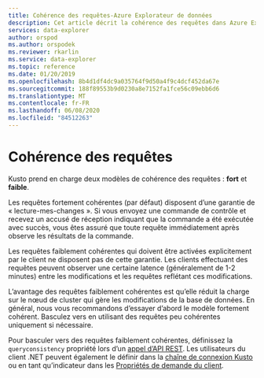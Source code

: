 ```yaml
---
title: Cohérence des requêtes-Azure Explorateur de données
description: Cet article décrit la cohérence des requêtes dans Azure Explorateur de données.
services: data-explorer
author: orspod
ms.author: orspodek
ms.reviewer: rkarlin
ms.service: data-explorer
ms.topic: reference
ms.date: 01/20/2019
ms.openlocfilehash: 8b4d1df4dc9a035764f9d50a4f9c4dcf452da67e
ms.sourcegitcommit: 188f89553b9d0230a8e7152fa1fce56c09ebb6d6
ms.translationtype: MT
ms.contentlocale: fr-FR
ms.lasthandoff: 06/08/2020
ms.locfileid: "84512263"
---
```

# <a name="query-consistency"></a>Cohérence des requêtes

Kusto prend en charge deux modèles de cohérence des requêtes : **fort** et **faible**.

Les requêtes fortement cohérentes (par défaut) disposent d’une garantie de « lecture-mes-changes ». Si vous envoyez une commande de contrôle et recevez un accusé de réception indiquant que la commande a été exécutée avec succès, vous êtes assuré que toute requête immédiatement après observe les résultats de la commande.

Les requêtes faiblement cohérentes qui doivent être activées explicitement par le client ne disposent pas de cette garantie. Les clients effectuant des requêtes peuvent observer une certaine latence (généralement de 1-2 minutes) entre les modifications et les requêtes reflétant ces modifications.

L’avantage des requêtes faiblement cohérentes est qu’elle réduit la charge sur le nœud de cluster qui gère les modifications de la base de données. En général, nous vous recommandons d’essayer d’abord le modèle fortement cohérent. Basculez vers en utilisant des requêtes peu cohérentes uniquement si nécessaire.

Pour basculer vers des requêtes faiblement cohérentes, définissez la `queryconsistency` propriété lors d’un [appel d’API REST](../api/rest/request.md). Les utilisateurs du client .NET peuvent également le définir dans la [chaîne de connexion Kusto](../api/connection-strings/kusto.md) ou en tant qu’indicateur dans les [Propriétés de demande du client](../api/netfx/request-properties.md).
